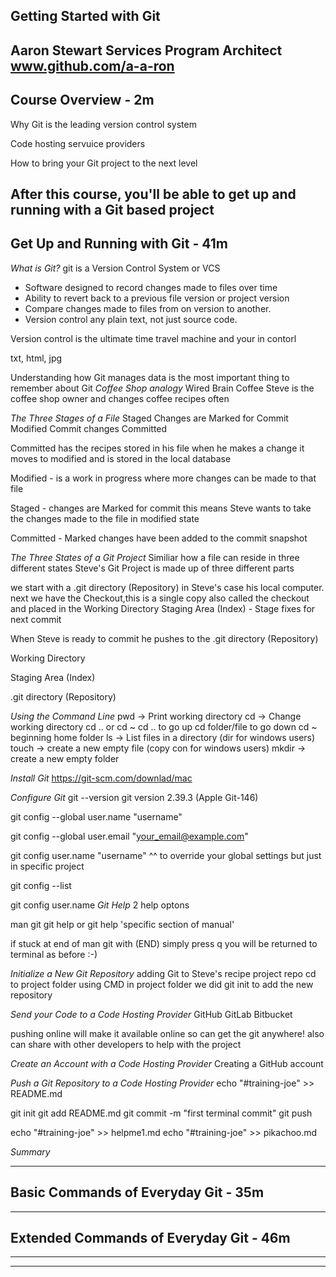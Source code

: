 Getting Started with Git
-------------------------------
Aaron Stewart
Services Program Architect
www.github.com/a-a-ron
-------------------------------
Course Overview - 2m
-------------------------------
Why Git is the leading version control system

Code hosting servuice providers

How to bring your Git project to the next level

After this course, you'll be able to get up and running with a Git based project
-------------------------------
Get Up and Running with Git - 41m
-------------------------------
*What is Git?*
git is a Version Control System or VCS
- Software designed to record changes made to files over time
- Ability to revert back to a previous file version or project version
- Compare changes made to files from on version to another.
- Version control any plain text, not just source code.

Version control is the ultimate time travel machine and your in contorl

txt, html, jpg

Understanding how Git manages data is the most important thing to remember about Git
*Coffee Shop analogy*
Wired Brain Coffee
Steve is the coffee shop owner and changes coffee recipes often

*The Three Stages of a File*
    Staged
        Changes are Marked for Commit
    Modified
        Commit changes
    Committed

Committed has the recipes stored in his file
when he makes a change it moves to modified and is stored in the local database

Modified - is a work in progress where more changes can be made to that file

Staged - changes are Marked for commit this means Steve wants to take the changes made to the file in modified state

Committed - Marked changes have been added to the commit snapshot

*The Three States of a Git Project*
Similiar how  a file can reside in three different states
Steve's Git Project is made up of three different parts

we start with a .git directory (Repository) in Steve's case his local computer.
next we have the Checkout,this is a single copy also called the checkout and placed in the Working Directory
Staging Area (Index) - Stage fixes for next commit

When Steve is ready to commit he pushes to the .git directory (Repository)

Working Directory

Staging Area (Index)

.git directory (Repository)

*Using the Command Line*
pwd -> Print working directory
cd -> Change working directory cd .. or cd ~
        cd .. to go up
        cd folder/file to go down
        cd ~ beginning home folder
ls -> List files in a directory (dir for windows users)
touch -> create a new empty file (copy con for windows users)
mkdir -> create a new empty folder

*Install Git*
https://git-scm.com/downlad/mac

*Configure Git*
git --version
git version 2.39.3 (Apple Git-146)

git config --global user.name "username"
<!-- If need help with username on terminal type whoami -->
git config --global user.email "your_email@example.com"

git config user.name "username"
^^ to override your global settings but just in specific project

git config --list

git config user.name
*Git Help*
2 help optons

man git
git help
or
git help 'specific section of manual'

if stuck at end of man git with (END)
simply press q 
you will be returned to terminal as before :-)

*Initialize a New Git Repository*
adding Git to Steve's recipe project 
repo
cd to project folder using CMD
in project folder we did 
    git init
    to add the new repository

*Send your Code to a Code Hosting Provider*
GitHub
GitLab
Bitbucket

pushing online will make it available online so can get the git anywhere!
also can share with other developers to help with the project

*Create an Account with a Code Hosting Provider*
Creating a GitHub account

*Push a Git Repository to a Code Hosting Provider*
echo "#training-joe" >> README.md

git init
git add README.md
git commit -m "first terminal commit"
git push


echo "#training-joe" >> helpme1.md
echo "#training-joe" >> pikachoo.md

*Summary*


-------------------------------
Basic Commands of Everyday Git - 35m
-------------------------------







-------------------------------
Extended Commands of Everyday Git - 46m
-------------------------------








-------------------------------
-------------------------------